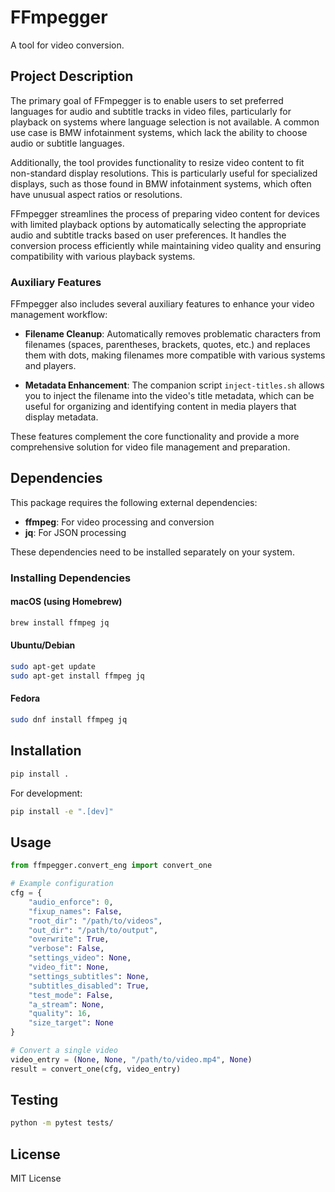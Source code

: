 # FFmpegger

A tool for video conversion.

## Project Description

The primary goal of FFmpegger is to enable users to set preferred languages for audio and subtitle tracks in video files, particularly for playback on systems where language selection is not available. A common use case is BMW infotainment systems, which lack the ability to choose audio or subtitle languages.

Additionally, the tool provides functionality to resize video content to fit non-standard display resolutions. This is particularly useful for specialized displays, such as those found in BMW infotainment systems, which often have unusual aspect ratios or resolutions.

FFmpegger streamlines the process of preparing video content for devices with limited playback options by automatically selecting the appropriate audio and subtitle tracks based on user preferences. It handles the conversion process efficiently while maintaining video quality and ensuring compatibility with various playback systems.

### Auxiliary Features

FFmpegger also includes several auxiliary features to enhance your video management workflow:

- **Filename Cleanup**: Automatically removes problematic characters from filenames (spaces, parentheses, brackets, quotes, etc.) and replaces them with dots, making filenames more compatible with various systems and players.

- **Metadata Enhancement**: The companion script `inject-titles.sh` allows you to inject the filename into the video's title metadata, which can be useful for organizing and identifying content in media players that display metadata.

These features complement the core functionality and provide a more comprehensive solution for video file management and preparation.

## Dependencies

This package requires the following external dependencies:

- **ffmpeg**: For video processing and conversion
- **jq**: For JSON processing

These dependencies need to be installed separately on your system.

### Installing Dependencies

#### macOS (using Homebrew)

```bash
brew install ffmpeg jq
```

#### Ubuntu/Debian

```bash
sudo apt-get update
sudo apt-get install ffmpeg jq
```

#### Fedora

```bash
sudo dnf install ffmpeg jq
```

## Installation

```bash
pip install .
```

For development:

```bash
pip install -e ".[dev]"
```

## Usage

```python
from ffmpegger.convert_eng import convert_one

# Example configuration
cfg = {
    "audio_enforce": 0,
    "fixup_names": False,
    "root_dir": "/path/to/videos",
    "out_dir": "/path/to/output",
    "overwrite": True,
    "verbose": False,
    "settings_video": None,
    "video_fit": None,
    "settings_subtitles": None,
    "subtitles_disabled": True,
    "test_mode": False,
    "a_stream": None,
    "quality": 16,
    "size_target": None
}

# Convert a single video
video_entry = (None, None, "/path/to/video.mp4", None)
result = convert_one(cfg, video_entry)
```

## Testing

```bash
python -m pytest tests/
```

## License

MIT License 